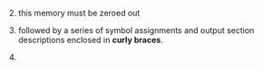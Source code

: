 2. this memory must be zeroed out

3. followed by a series of symbol assignments and output section descriptions enclosed in **curly braces**.

4. 
